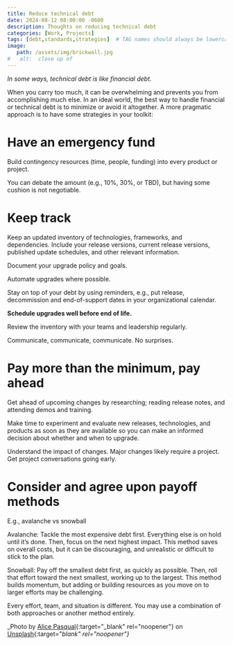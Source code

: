 ```yaml
---
title: Reduce technical debt
date: 2024-08-12 08:00:00 -0600
description: Thoughts on reducing technical debt
categories: [Work, Projects]
tags: [debt,standards,strategies]  # TAG names should always be lowercase
image:   
   path: /assets/img/brickwall.jpg
#   alt:  close up of 
---
```

<!-- excerpt -->
*In some ways, technical debt is like financial debt.*

When you carry too much, it can be overwhelming and prevents you from accomplishing much else. In an ideal world, the best way to handle financial or technical debt is to minimize or avoid it altogether. A more pragmatic approach is to have some strategies in your toolkit:

# Have an emergency fund

Build contingency resources (time, people, funding) into every product or project.

You can debate the amount (e.g., 10%, 30%, or TBD), but having some cushion is not negotiable.

# Keep track

Keep an updated inventory of technologies, frameworks, and dependencies. Include your release versions, current release versions, published update schedules, and other relevant information.

Document your upgrade policy and goals.

Automate upgrades where possible.

Stay on top of your debt by using reminders, e.g., put release, decommission and end-of-support dates in your organizational calendar.

**Schedule upgrades well before end of life.**

Review the inventory with your teams and leadership regularly.

Communicate, communicate, communicate. No surprises.

# Pay more than the minimum, pay ahead

Get ahead of upcoming changes by researching; reading release notes, and attending demos and training.

Make time to experiment and evaluate new releases, technologies, and products as soon as they are available so you can make an informed decision about whether and when to upgrade.

Understand the impact of changes. Major changes likely require a project. Get project conversations going early.

# Consider and agree upon payoff methods

E.g., avalanche vs snowball

Avalanche: Tackle the most expensive debt first. Everything else is on hold until it’s done. Then, focus on the next highest impact. This method saves on overall costs, but it can be discouraging, and unrealistic or difficult to stick to the plan.

Snowball: Pay off the smallest debt first, as quickly as possible. Then, roll that effort toward the next smallest, working up to the largest. This method builds momentum, but adding or building resources as you move on to larger efforts may be challenging.

Every effort, team, and situation is different. You may use a combination of both approaches or another method entirely.

_Photo by [Alice Pasqual](https://unsplash.com/@stri_khedonia?utm_content=creditCopyText&utm_medium=referral&utm_source=unsplash){:target="_blank" rel="noopener"} on [Unsplash](https://unsplash.com/photos/until-debt-tear-us-apart-printed-red-brick-wall-at-daytime-Olki5QpHxts?utm_content=creditCopyText&utm_medium=referral&utm_source=unsplash){:target="_blank" rel="noopener"}_
      
